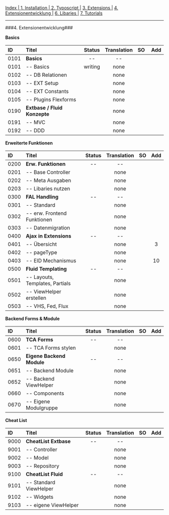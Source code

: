 [Index   | ](README.md)  [1. Installation   | ](1-installation.md)  [2. Typoscript   |](2-typoscript.md)   [3. Extensions  |](3-extensions.md)  [4. Extensionentwicklung  |](4-extensionentwicklung.md)  [6. Libaries  |](6-libaries.md)  [7. Tutorials](7-tutorials.md) 
***

###4. Extensionentwicklung###

**Basics**

| ID   | Titel                          | Status       | Translation | SO | Add |
| :--- | :----------------------------- | :----------: | :---------: |:-- |:--- |
| 0101 | **Basics**                     | --           | --          |    |     |
| 0101 | -- Basics                      | writing      | none        |    |     | 
| 0102 | -- DB Relationen               |              | none        |    |     |  
| 0103 | -- EXT Setup                   |              | none        |    |     |
| 0104 | -- EXT Constants               |              | none        |    |     |
| 0105 | -- Plugins Flexforms           |              | none        |    |     |
| 0190 | **Extbase / Fluid Konzepte**   |              | none        |    |     |
| 0191 | -- MVC                         |              | none        |    |     |
| 0192 | -- DDD                         |              | none        |    |     |


**Erweiterte Funktionen**

| ID   | Titel                          | Status       | Translation | SO | Add |
| :--- | :----------------------------- | :----------: | :---------: |:-- |:---:|
| 0200 | **Erw.  Funktionen**           | --           | --          |    |     |
| 0201 | -- Base Controller             |              | none        |    |     |
| 0202 | -- Meta Ausgaben               |              | none        |    |     |
| 0203 | -- Libaries nutzen             |              | none        |    |     |
| 0300 | **FAL Handling**               | --           | --          |    |     |
| 0301 | -- Standard                    |              | none        |    |     |
| 0302 | -- erw. Frontend Funktionen    |              | none        |    |     |
| 0303 | -- Datenmigration              |              | none        |    |     |
| 0400 | **Ajax in Extensions**         | --           | --          |    |     |
| 0401 | -- Übersicht                   |              | none        |    | 3   |
| 0402 | -- pageType                    |              | none        |    |     |
| 0403 | -- EID Mechanismus             |              | none        |    | 10  |
| 0500 | **Fluid Templating**           | --           | --          |    |     |
| 0501 | -- Layouts, Templates, Partials|              | none        |    |     |
| 0502 | -- ViewHelper erstellen        |              | none        |    |     |
| 0503 | -- VHS, Fed, Flux              |              | none        |    |     |

**Backend Forms & Module**

| ID   | Titel                          | Status       | Translation | SO | Add |
| :--- | :----------------------------- | :----------: | :---------: |:-- |:--- |
| 0600 | **TCA Forms**                  | --           | --          |    |     |
| 0601 | -- TCA Forms stylen            |              | none        |    |     |
| 0650 | **Eigene Backend Module**      | --           | --          |    |     |
| 0651 | -- Backend Module              |              | none        |    |     |
| 0652 | -- Backend ViewHelper          |              | none        |    |     |
| 0660 | -- Components                  |              | none        |    |     |
| 0670 | -- Eigene Modulgruppe          |              | none        |    |     |

**Cheat List**

| ID   | Titel                          | Status       | Translation | SO | Add |
| :--- | :----------------------------- | :----------: | :---------: |:-- |:--- |
| 9000 | **CheatList Extbase**          | --           | --          |    |     |
| 9001 | -- Controller                  |              | none        |    |     |
| 9002 | -- Model                       |              | none        |    |     |
| 9003 | -- Repository                  |              | none        |    |     |
| 9100 | **CheatList Fluid**            | --           | --          |    |     |
| 9101 | -- Standard ViewHelper         |              | none        |   |     |
| 9102 | -- Widgets                     |              | none        |    |     |
| 9103 | -- eigene ViewHelper           |              | none        |    |     |

